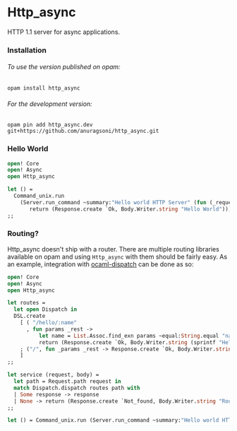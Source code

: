 # Http_async

HTTP 1.1 server for async applications.

### Installation

###### To use the version published on opam:

```
opam install http_async
```

###### For the development version:

```
opam pin add http_async.dev git+https://github.com/anuragsoni/http_async.git
```

### Hello World

```ocaml
open! Core
open! Async
open Http_async

let () =
  Command_unix.run
    (Server.run_command ~summary:"Hello world HTTP Server" (fun (_request, _body) ->
       return (Response.create `Ok, Body.Writer.string "Hello World")))
;;
```

### Routing?

Http_async doesn't ship with a router. There are multiple routing libraries available on opam and using `Http_async` with them should be fairly easy. As an example, integration with [ocaml-dispatch](https://github.com/inhabitedtype/ocaml-dispatch) can be done as so:

```ocaml
open! Core
open! Async
open Http_async

let routes =
  let open Dispatch in
  DSL.create
    [ ( "/hello/:name"
      , fun params _rest ->
          let name = List.Assoc.find_exn params ~equal:String.equal "name" in
          return (Response.create `Ok, Body.Writer.string (sprintf "Hello, %s" name)) )
    ; ("/", fun _params _rest -> Response.create `Ok, Body.Writer.string "Hello World")
    ]
;;

let service (request, body) =
  let path = Request.path request in
  match Dispatch.dispatch routes path with
  | Some response -> response
  | None -> return (Response.create `Not_found, Body.Writer.string "Route not found")
;;

let () = Command_unix.run (Server.run_command ~summary:"Hello world HTTP Server" service)
```
